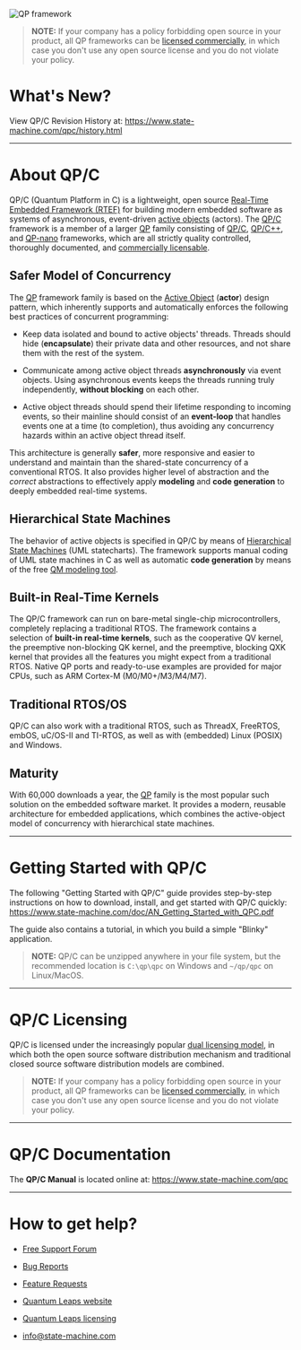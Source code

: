 ![QP framework](https://www.state-machine.com/img/qp_banner.jpg)

> **NOTE:** If your company has a policy forbidding open source in your
product, all QP frameworks can be
[licensed commercially](https://www.state-machine.com/licensing),
in which case you don't use any open source license and you do not violate
your policy.

# What's New?
View QP/C Revision History at: https://www.state-machine.com/qpc/history.html

---------------------------------------------------------------------------
# About QP/C
QP/C (Quantum Platform in C) is a lightweight, open source
[Real-Time Embedded Framework (RTEF)][RTEF] for building modern embedded
software as systems of asynchronous, event-driven [active objects][Active]
(actors). The [QP/C] framework is a member of a larger [QP] family
consisting of [QP/C], [QP/C++], and [QP-nano] frameworks, which are all
strictly quality controlled, thoroughly documented, and [commercially
licensable][Lic].

## Safer Model of Concurrency
The [QP] framework family is based on the [Active Object][Active] (**actor**)
design pattern, which inherently supports and automatically enforces the
following best practices of concurrent programming:

- Keep data isolated and bound to active objects' threads. Threads should
hide (**encapsulate**) their private data and other resources, and not
share them with the rest of the system.

- Communicate among active object threads **asynchronously** via event
objects. Using asynchronous events keeps the threads running truly
independently, **without blocking** on each other.

- Active object threads should spend their lifetime responding to incoming
events, so their mainline should consist of an **event-loop** that handles
events one at a time (to completion), thus avoiding any concurrency hazards
within an active object thread itself.

This architecture is generally **safer**, more responsive and easier to
understand and maintain than the shared-state concurrency of a conventional
RTOS. It also provides higher level of abstraction and the *correct*
abstractions to effectively apply **modeling** and **code generation** to
deeply embedded real-time systems.

## Hierarchical State Machines
The behavior of active objects is specified in QP/C by means of
[Hierarchical State Machines][HSM] (UML statecharts). The framework
supports manual coding of UML state machines in C as well as automatic
**code generation** by means of the free [QM modeling tool][QM].

## Built-in Real-Time Kernels
The QP/C framework can run on bare-metal single-chip microcontrollers,
completely replacing a traditional RTOS. The framework contains a selection
of **built-in real-time kernels**, such as the cooperative QV kernel, the
preemptive non-blocking QK kernel, and the preemptive, blocking QXK kernel
that provides all the features you might expect from a traditional RTOS.
Native QP ports and ready-to-use examples are provided for major CPUs, such
as ARM Cortex-M (M0/M0+/M3/M4/M7).

## Traditional RTOS/OS
QP/C can also work with a traditional RTOS, such as ThreadX, FreeRTOS, embOS,
uC/OS-II and TI-RTOS, as well as with (embedded) Linux (POSIX) and Windows.

## Maturity
With 60,000 downloads a year, the [QP] family is the most popular such
solution on the embedded software market. It provides a modern, reusable
architecture for embedded applications, which combines the active-object
model of concurrency with hierarchical state machines.

---------------------------------------------------------------------------
# Getting Started with QP/C
The following "Getting Started with QP/C" guide provides step-by-step
instructions on how to download, install, and get started with QP/C quickly:
https://www.state-machine.com/doc/AN_Getting_Started_with_QPC.pdf

The guide also contains a tutorial, in which you build a simple "Blinky"
application.

> **NOTE:** QP/C can be unzipped anywhere in your file system, but the
recommended location is `C:\qp\qpc` on Windows and `~/qp/qpc`
on Linux/MacOS.

---------------------------------------------------------------------------
# QP/C Licensing
QP/C is licensed under the increasingly popular [dual licensing model][Lic],
in which both the open source software distribution mechanism and
traditional closed source software distribution models are combined.

> **NOTE:** If your company has a policy forbidding open source in your
product, all QP frameworks can be [licensed commercially][Lic], in which case
you don't use any open source license and you do not violate your policy.

---------------------------------------------------------------------------
# QP/C Documentation
The **QP/C Manual** is located online at: https://www.state-machine.com/qpc

---------------------------------------------------------------------------
# How to get help?
- [Free Support Forum](https://sourceforge.net/p/qpc/discussion/668726)
- [Bug Reports](https://sourceforge.net/p/qpc/bugs/)
- [Feature Requests](https://sourceforge.net/p/qpc/feature-requests/)
- [Quantum Leaps website](https://www.state-machine.com)
- [Quantum Leaps licensing](https://www.state-machine.com/licensing)
- [info@state-machine.com](mailto:info@state-machine.com)

   [RTEF]: <https://www.state-machine.com/doc/concepts#RTEF>
   [QP]: <https://www.state-machine.com/products/#QP>
   [QP/C]: <https://www.state-machine.com/qpc>
   [QP/C++]: <https://www.state-machine.com/qpcpp>
   [QP-nano]: <https://www.state-machine.com/qpn>
   [QM]: <https://www.state-machine.com/qm>
   [Active]: <https://www.state-machine.com/doc/concepts#Active>
   [HSM]: <https://www.state-machine.com/doc/concepts#HSM>
   [Lic]: <https://www.state-machine.com/licensing>
